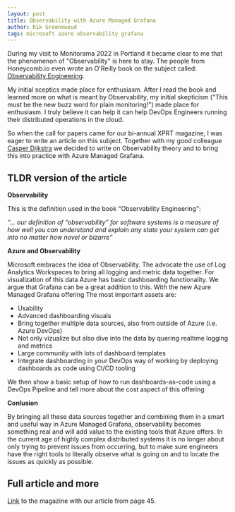 ```yaml
---
layout: post
title: Observability with Azure Managed Grafana
author: Rik Groenewoud
tags: microsoft azure observability grafana
---
```


During my visit to Monitorama 2022 in Portland it became clear to me that the phenomenon of "Observability" is here to stay. 
The people from Honeycomb.io  even wrote an O'Reilly book on the subject called: [Observability Engineering](https://info.honeycomb.io/observability-engineering-oreilly-book-2022). 

My initial sceptics  made place for enthusiasm. After I read the book and learned more on what is meant by Observability, my initial skepticism ("This must be the new buzz word for plain monitoring!") made place for enthusiasm. I truly believe it can help it can help DevOps Engineers running their distributed operations in the cloud. 

So when the call for papers came for our bi-annual XPRT magazine, I was eager to write an article on this subject. Together with my good colleague [Casper Dijkstra](https://xpirit.com/team/casper-dijkstra/) we decided to write on Observability theory and to bring this into practice with Azure Managed Grafana. 

## TLDR version of the article

**Observability**

This is the definition used in the book "Observability Engineering": 

*“... our definition of “observability” for software systems is a measure of how well you can understand and explain any state your system can get into no matter how novel or bizarre”*

**Azure and Observability**

Microsoft embraces the idea of Observability. The advocate the use of Log Analytics Workspaces to bring all logging and metric data together. 
For visualization of this data Azure has basic dashboarding functionality. We argue that Grafana can be a great addition to this.
With the new Azure Managed Grafana offering 
The most important assets are: 

- Usability 
- Advanced dashboarding visuals
- Bring together multiple data sources, also from outside of Azure (i.e. Azure DevOps)
- Not only vizualize but also dive into the data by quering realtime logging and metrics
- Large community with lots of dashboard templates 
- Integrate dashboarding in your DevOps way of working by deploying dashboards as code using CI/CD tooling 

We then show a basic setup of how to run dashboards-as-code using a DevOps Pipeline and tell more about the cost aspect of this offering

**Conlusion**

By bringing all these data sources together and combining them in a smart and useful way in Azure Managed Grafana, observability becomes something real and will add value to the existing tools that Azure offers. In the current age of highly complex distributed systems it is no longer about only trying to prevent issues from occurring, but to make sure engineers have the right tools to literally observe what is going on and to locate the issues as quickly as possible. 

## Full article and more
[Link](https://xpirit.com/wp-content/uploads/2022/10/Xpirit_XPRT_magazine_13_final.pdf?utm_campaign=Xpirit%20-%20Magazine%2013&utm_source=download-page) to the magazine with our article from page 45.



